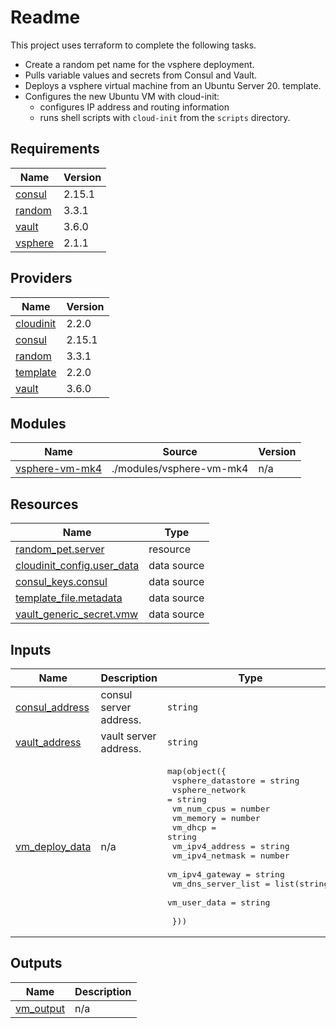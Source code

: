 # Readme

<!-- [START BADGES] -->

<!-- [END BADGES] -->

This project uses terraform to complete the following tasks.

- Create a random pet name for the vsphere deployment.
- Pulls variable values and secrets from Consul and Vault.
- Deploys a vsphere virtual machine from an Ubuntu Server 20. template.
- Configures the new Ubuntu VM with cloud-init:
  - configures IP address and routing information
  - runs shell scripts with `cloud-init` from the `scripts` directory.

## Requirements

| Name                                                                | Version |
| ------------------------------------------------------------------- | ------- |
| <a name="requirement_consul"></a> [consul](#requirement\_consul)    | 2.15.1  |
| <a name="requirement_random"></a> [random](#requirement\_random)    | 3.3.1   |
| <a name="requirement_vault"></a> [vault](#requirement\_vault)       | 3.6.0   |
| <a name="requirement_vsphere"></a> [vsphere](#requirement\_vsphere) | 2.1.1   |

## Providers

| Name                                                                | Version |
| ------------------------------------------------------------------- | ------- |
| <a name="provider_cloudinit"></a> [cloudinit](#provider\_cloudinit) | 2.2.0   |
| <a name="provider_consul"></a> [consul](#provider\_consul)          | 2.15.1  |
| <a name="provider_random"></a> [random](#provider\_random)          | 3.3.1   |
| <a name="provider_template"></a> [template](#provider\_template)    | 2.2.0   |
| <a name="provider_vault"></a> [vault](#provider\_vault)             | 3.6.0   |

## Modules

| Name                                                                           | Source                   | Version |
| ------------------------------------------------------------------------------ | ------------------------ | ------- |
| <a name="module_vsphere-vm-mk4"></a> [vsphere-vm-mk4](#module\_vsphere-vm-mk4) | ./modules/vsphere-vm-mk4 | n/a     |

## Resources

| Name                                                                                                                       | Type        |
| -------------------------------------------------------------------------------------------------------------------------- | ----------- |
| [random_pet.server](https://registry.terraform.io/providers/hashicorp/random/3.3.1/docs/resources/pet)                     | resource    |
| [cloudinit_config.user_data](https://registry.terraform.io/providers/hashicorp/cloudinit/latest/docs/data-sources/config)  | data source |
| [consul_keys.consul](https://registry.terraform.io/providers/hashicorp/consul/2.15.1/docs/data-sources/keys)               | data source |
| [template_file.metadata](https://registry.terraform.io/providers/hashicorp/template/latest/docs/data-sources/file)         | data source |
| [vault_generic_secret.vmw](https://registry.terraform.io/providers/hashicorp/vault/3.6.0/docs/data-sources/generic_secret) | data source |

## Inputs

| Name                                                                             | Description            | Type                                                                                                                                                                                                                                                                                                                                                                                                     | Default            | Required |
| -------------------------------------------------------------------------------- | ---------------------- | -------------------------------------------------------------------------------------------------------------------------------------------------------------------------------------------------------------------------------------------------------------------------------------------------------------------------------------------------------------------------------------------------------- | ------------------ | :------: |
| <a name="input_consul_address"></a> [consul\_address](#input\_consul\_address)   | consul server address. | `string`                                                                                                                                                                                                                                                                                                                                                                                                 | `"http:<ip>:8500"` |    no    |
| <a name="input_vault_address"></a> [vault\_address](#input\_vault\_address)      | vault server address.  | `string`                                                                                                                                                                                                                                                                                                                                                                                                 | `"http:<ip>:8200"` |    no    |
| <a name="input_vm_deploy_data"></a> [vm\_deploy\_data](#input\_vm\_deploy\_data) | n/a                    | <pre>map(object({<br>    vsphere_datastore  = string<br>    vsphere_network    = string<br>    vm_num_cpus        = number<br>    vm_memory          = number<br>    vm_dhcp            = string<br>    vm_ipv4_address    = string<br>    vm_ipv4_netmask    = number<br>    vm_ipv4_gateway    = string<br>    vm_dns_server_list = list(string)<br>    vm_user_data       = string<br><br>  }))</pre> | n/a                |   yes    |

## Outputs

| Name                                                              | Description |
| ----------------------------------------------------------------- | ----------- |
| <a name="output_vm_output"></a> [vm\_output](#output\_vm\_output) | n/a         |

